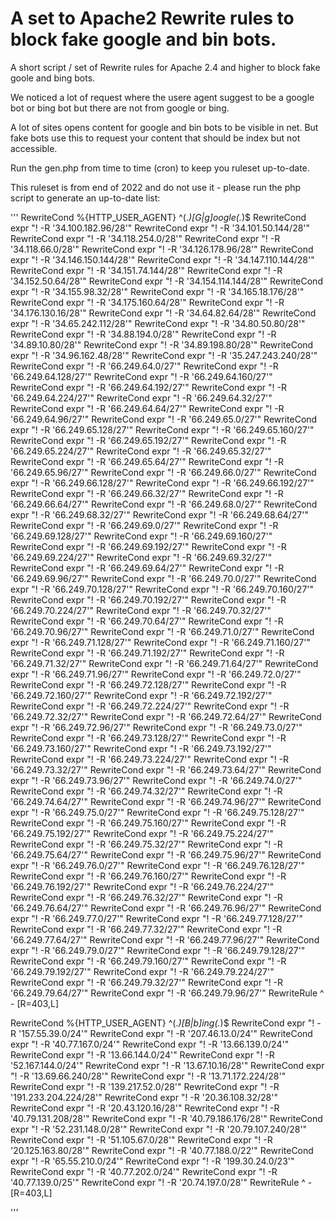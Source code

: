 # A set to Apache2 Rewrite rules to block fake google and bin bots.

A short script / set of Rewrite rules for Apache 2.4 and higher to block fake goole and bing bots.

We noticed a lot of request where the usere agent suggest to be a google bot or bing bot 
but there are not from google or bing.

A lot of sites opens content for google and bin bots to be visible in net. 
But fake bots use this to request your content that should be index but not accessible.

Run the gen.php from time to time (cron) to keep you ruleset up-to-date. 

This ruleset is from end of 2022 and do not use it - please run the php script to generate an up-to-date list:



'''
RewriteCond %{HTTP_USER_AGENT} ^(.*)[G|g]oogle(.*)$
RewriteCond expr "! -R '34.100.182.96/28'"
RewriteCond expr "! -R '34.101.50.144/28'"
RewriteCond expr "! -R '34.118.254.0/28'"
RewriteCond expr "! -R '34.118.66.0/28'"
RewriteCond expr "! -R '34.126.178.96/28'"
RewriteCond expr "! -R '34.146.150.144/28'"
RewriteCond expr "! -R '34.147.110.144/28'"
RewriteCond expr "! -R '34.151.74.144/28'"
RewriteCond expr "! -R '34.152.50.64/28'"
RewriteCond expr "! -R '34.154.114.144/28'"
RewriteCond expr "! -R '34.155.98.32/28'"
RewriteCond expr "! -R '34.165.18.176/28'"
RewriteCond expr "! -R '34.175.160.64/28'"
RewriteCond expr "! -R '34.176.130.16/28'"
RewriteCond expr "! -R '34.64.82.64/28'"
RewriteCond expr "! -R '34.65.242.112/28'"
RewriteCond expr "! -R '34.80.50.80/28'"
RewriteCond expr "! -R '34.88.194.0/28'"
RewriteCond expr "! -R '34.89.10.80/28'"
RewriteCond expr "! -R '34.89.198.80/28'"
RewriteCond expr "! -R '34.96.162.48/28'"
RewriteCond expr "! -R '35.247.243.240/28'"
RewriteCond expr "! -R '66.249.64.0/27'"
RewriteCond expr "! -R '66.249.64.128/27'"
RewriteCond expr "! -R '66.249.64.160/27'"
RewriteCond expr "! -R '66.249.64.192/27'"
RewriteCond expr "! -R '66.249.64.224/27'"
RewriteCond expr "! -R '66.249.64.32/27'"
RewriteCond expr "! -R '66.249.64.64/27'"
RewriteCond expr "! -R '66.249.64.96/27'"
RewriteCond expr "! -R '66.249.65.0/27'"
RewriteCond expr "! -R '66.249.65.128/27'"
RewriteCond expr "! -R '66.249.65.160/27'"
RewriteCond expr "! -R '66.249.65.192/27'"
RewriteCond expr "! -R '66.249.65.224/27'"
RewriteCond expr "! -R '66.249.65.32/27'"
RewriteCond expr "! -R '66.249.65.64/27'"
RewriteCond expr "! -R '66.249.65.96/27'"
RewriteCond expr "! -R '66.249.66.0/27'"
RewriteCond expr "! -R '66.249.66.128/27'"
RewriteCond expr "! -R '66.249.66.192/27'"
RewriteCond expr "! -R '66.249.66.32/27'"
RewriteCond expr "! -R '66.249.66.64/27'"
RewriteCond expr "! -R '66.249.68.0/27'"
RewriteCond expr "! -R '66.249.68.32/27'"
RewriteCond expr "! -R '66.249.68.64/27'"
RewriteCond expr "! -R '66.249.69.0/27'"
RewriteCond expr "! -R '66.249.69.128/27'"
RewriteCond expr "! -R '66.249.69.160/27'"
RewriteCond expr "! -R '66.249.69.192/27'"
RewriteCond expr "! -R '66.249.69.224/27'"
RewriteCond expr "! -R '66.249.69.32/27'"
RewriteCond expr "! -R '66.249.69.64/27'"
RewriteCond expr "! -R '66.249.69.96/27'"
RewriteCond expr "! -R '66.249.70.0/27'"
RewriteCond expr "! -R '66.249.70.128/27'"
RewriteCond expr "! -R '66.249.70.160/27'"
RewriteCond expr "! -R '66.249.70.192/27'"
RewriteCond expr "! -R '66.249.70.224/27'"
RewriteCond expr "! -R '66.249.70.32/27'"
RewriteCond expr "! -R '66.249.70.64/27'"
RewriteCond expr "! -R '66.249.70.96/27'"
RewriteCond expr "! -R '66.249.71.0/27'"
RewriteCond expr "! -R '66.249.71.128/27'"
RewriteCond expr "! -R '66.249.71.160/27'"
RewriteCond expr "! -R '66.249.71.192/27'"
RewriteCond expr "! -R '66.249.71.32/27'"
RewriteCond expr "! -R '66.249.71.64/27'"
RewriteCond expr "! -R '66.249.71.96/27'"
RewriteCond expr "! -R '66.249.72.0/27'"
RewriteCond expr "! -R '66.249.72.128/27'"
RewriteCond expr "! -R '66.249.72.160/27'"
RewriteCond expr "! -R '66.249.72.192/27'"
RewriteCond expr "! -R '66.249.72.224/27'"
RewriteCond expr "! -R '66.249.72.32/27'"
RewriteCond expr "! -R '66.249.72.64/27'"
RewriteCond expr "! -R '66.249.72.96/27'"
RewriteCond expr "! -R '66.249.73.0/27'"
RewriteCond expr "! -R '66.249.73.128/27'"
RewriteCond expr "! -R '66.249.73.160/27'"
RewriteCond expr "! -R '66.249.73.192/27'"
RewriteCond expr "! -R '66.249.73.224/27'"
RewriteCond expr "! -R '66.249.73.32/27'"
RewriteCond expr "! -R '66.249.73.64/27'"
RewriteCond expr "! -R '66.249.73.96/27'"
RewriteCond expr "! -R '66.249.74.0/27'"
RewriteCond expr "! -R '66.249.74.32/27'"
RewriteCond expr "! -R '66.249.74.64/27'"
RewriteCond expr "! -R '66.249.74.96/27'"
RewriteCond expr "! -R '66.249.75.0/27'"
RewriteCond expr "! -R '66.249.75.128/27'"
RewriteCond expr "! -R '66.249.75.160/27'"
RewriteCond expr "! -R '66.249.75.192/27'"
RewriteCond expr "! -R '66.249.75.224/27'"
RewriteCond expr "! -R '66.249.75.32/27'"
RewriteCond expr "! -R '66.249.75.64/27'"
RewriteCond expr "! -R '66.249.75.96/27'"
RewriteCond expr "! -R '66.249.76.0/27'"
RewriteCond expr "! -R '66.249.76.128/27'"
RewriteCond expr "! -R '66.249.76.160/27'"
RewriteCond expr "! -R '66.249.76.192/27'"
RewriteCond expr "! -R '66.249.76.224/27'"
RewriteCond expr "! -R '66.249.76.32/27'"
RewriteCond expr "! -R '66.249.76.64/27'"
RewriteCond expr "! -R '66.249.76.96/27'"
RewriteCond expr "! -R '66.249.77.0/27'"
RewriteCond expr "! -R '66.249.77.128/27'"
RewriteCond expr "! -R '66.249.77.32/27'"
RewriteCond expr "! -R '66.249.77.64/27'"
RewriteCond expr "! -R '66.249.77.96/27'"
RewriteCond expr "! -R '66.249.79.0/27'"
RewriteCond expr "! -R '66.249.79.128/27'"
RewriteCond expr "! -R '66.249.79.160/27'"
RewriteCond expr "! -R '66.249.79.192/27'"
RewriteCond expr "! -R '66.249.79.224/27'"
RewriteCond expr "! -R '66.249.79.32/27'"
RewriteCond expr "! -R '66.249.79.64/27'"
RewriteCond expr "! -R '66.249.79.96/27'"
RewriteRule ^ - [R=403,L]


RewriteCond %{HTTP_USER_AGENT} ^(.*)[B|b]ing(.*)$
RewriteCond expr "! -R '157.55.39.0/24'"
RewriteCond expr "! -R '207.46.13.0/24'"
RewriteCond expr "! -R '40.77.167.0/24'"
RewriteCond expr "! -R '13.66.139.0/24'"
RewriteCond expr "! -R '13.66.144.0/24'"
RewriteCond expr "! -R '52.167.144.0/24'"
RewriteCond expr "! -R '13.67.10.16/28'"
RewriteCond expr "! -R '13.69.66.240/28'"
RewriteCond expr "! -R '13.71.172.224/28'"
RewriteCond expr "! -R '139.217.52.0/28'"
RewriteCond expr "! -R '191.233.204.224/28'"
RewriteCond expr "! -R '20.36.108.32/28'"
RewriteCond expr "! -R '20.43.120.16/28'"
RewriteCond expr "! -R '40.79.131.208/28'"
RewriteCond expr "! -R '40.79.186.176/28'"
RewriteCond expr "! -R '52.231.148.0/28'"
RewriteCond expr "! -R '20.79.107.240/28'"
RewriteCond expr "! -R '51.105.67.0/28'"
RewriteCond expr "! -R '20.125.163.80/28'"
RewriteCond expr "! -R '40.77.188.0/22'"
RewriteCond expr "! -R '65.55.210.0/24'"
RewriteCond expr "! -R '199.30.24.0/23'"
RewriteCond expr "! -R '40.77.202.0/24'"
RewriteCond expr "! -R '40.77.139.0/25'"
RewriteCond expr "! -R '20.74.197.0/28'"
RewriteRule ^ - [R=403,L]

'''
